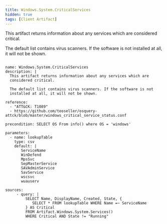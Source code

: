 ```yaml
---
title: Windows.System.CriticalServices
hidden: true
tags: [Client Artifact]
---
```


This artifact returns information about any services which are
considered critical.

The default list contains virus scanners. If the software is not
installed at all, it will not be shown.


<pre><code class="language-yaml">
name: Windows.System.CriticalServices
description: |
  This artifact returns information about any services which are
  considered critical.

  The default list contains virus scanners. If the software is not
  installed at all, it will not be shown.

reference:
  - "ATT&amp;CK: T1089"
  - https://github.com/teoseller/osquery-attck/blob/master/windows_critical_service_status.conf

precondition: SELECT OS From info() where OS = 'windows'

parameters:
  - name: lookupTable
    type: csv
    default: |
       ServiceName
       WinDefend
       MpsSvc
       SepMasterService
       SAVAdminService
       SavService
       wscsvc
       wuauserv

sources:
     - query: |
         SELECT Name, DisplayName, Created, State, {
            SELECT * FROM lookupTable WHERE Name =~ ServiceName
         } AS Critical
         FROM Artifact.Windows.System.Services()
         WHERE Critical AND State != "Running"

</code></pre>

